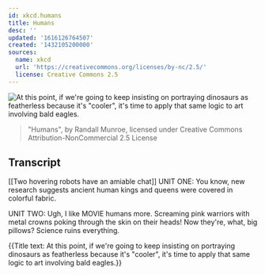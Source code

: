 ```yaml
---
id: xkcd.humans
title: Humans
desc: ''
updated: '1616126764507'
created: '1432105200000'
sources:
  name: xkcd
  url: 'https://creativecommons.org/licenses/by-nc/2.5/'
  license: Creative Commons 2.5
---
```

![At this point, if we're going to keep insisting on portraying dinosaurs as featherless because it's "cooler", it's time to apply that same logic to art involving bald eagles.](https://imgs.xkcd.com/comics/humans.png)
> "Humans", by Randall Munroe, licensed under Creative Commons Attribution-NonCommercial 2.5 License

## Transcript
[[Two hovering robots have an amiable chat]]
UNIT ONE: You know, new research suggests ancient human kings and queens were covered in colorful fabric.

UNIT TWO: Ugh, I like MOVIE humans more. Screaming pink warriors with metal crowns poking through the skin on their heads!
Now they're, what, big pillows?
Science ruins everything.

{{Title text: At this point, if we're going to keep insisting on portraying dinosaurs as featherless because it's "cooler", it's time to apply that same logic to art involving bald eagles.}}
